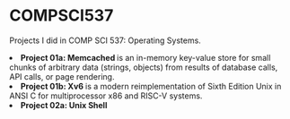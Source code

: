 # COMPSCI537

<p> Projects I did in COMP SCI 537: Operating Systems.
  <li> <b>Project 01a: Memcached </b> is an in-memory key-value store for small chunks of arbitrary data (strings, objects) from results of database calls, API calls, or page rendering.</li>
  <li> <b>Project 01b: Xv6 </b> is a modern reimplementation of Sixth Edition Unix in ANSI C for multiprocessor x86 and RISC-V systems. </li>
  <li> <b>Project 02a: Unix Shell </b>
</p>
